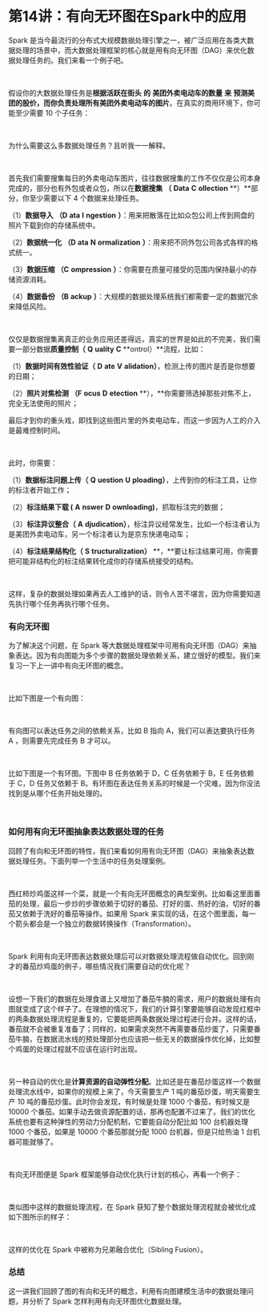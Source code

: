 # 第14讲：有向无环图在Spark中的应用

Spark 是当今最流行的分布式大规模数据处理引擎之一，被广泛应用在各类大数据处理的场景中，而大数据处理框架的核心就是用有向无环图（DAG）来优化数据处理任务的。我们来看一个例子吧。  

<br />

假设你的大数据处理任务是**根据活跃在街头** **的** **美团外卖电动车的数量** **来** **预测美团的股价，而你负责处理所有美团外卖电动车的图片**。在真实的商用环境下，你可能至少需要 10 个子任务：

<br />


<Image alt="" src="https://s0.lgstatic.com/i/image3/M01/67/48/CgpOIF5Kf76ADH-mAAGG1ysgQsw460.png"/> 


<br />

为什么需要这么多数据处理任务？且听我一一解释。

<br />

首先我们需要搜集每日的外卖电动车图片，往往数据搜集的工作不仅仅是公司本身完成的，部分也有外包或者众包，所以在**数据搜集** **（** **Data** **C** **ollection** **）**部分，你至少需要以下 4 个数据来处理任务。

（1）**数据导入** **（D** **ata** **I** **ngestion** **）**：用来把散落在比如众包公司上传到网盘的照片下载到你的存储系统中。

（2）**数据统一化** **（D** **ata** **N** **ormalization** **）**：用来把不同外包公司各式各样的格式统一。

（3）**数据压缩** **（C** **ompression** **）**：你需要在质量可接受的范围内保持最小的存储资源消耗。

（4）**数据备份** **（B** **ackup** **）**：大规模的数据处理系统我们都需要一定的数据冗余来降低风险。

<br />

仅仅是数据搜集离真正的业务应用还差得远，真实的世界是如此的不完美，我们需要一部分数据**质量控制（** **Q** **uality** **C** **ontrol）**流程，比如：

（1）**数据时间有效性验证（** **D** **ate** **V** **alidation）**，检测上传的图片是否是你想要的日期；

（2）**照片对焦检测** **（F** **ocus** **D** **etection** **），**你需要筛选掉那些对焦不上，完全无法使用的照片；

最后才到你的重头戏，即找到这些图片里的外卖电动车，而这一步因为人工的介入是最难控制时间。

<br />

此时，你需要：

（1）**数据标注问题上传（** **Q** **uestion** **U** **ploading）**，上传到你的标注工具，让你的标注者开始工作；

（2）**标注结果下载 (** **A** **nswer** **D** **ownloading)**，抓取标注完的数据；

（3）**标注异议整合（** **A** **djudication）**，标注异议经常发生，比如一个标注者认为是美团外卖电动车，另一个标注者认为是京东快递电动车；

（4）**标注结果结构化（** **S** **tructuralization）** **，**要让标注结果可用，你需要把可能非结构化的标注结果转化成你的存储系统接受的结构。

<br />

这样，复杂的数据处理如果再去人工维护的话，则令人苦不堪言，因为你需要知道先执行哪个任务再执行哪个任务。

### 有向无环图

为了解决这个问题，在 Spark 等大数据处理框架中可用有向无环图（DAG）来抽象表达。因为有向图能为多个步骤的数据处理依赖关系，建立很好的模型。我们来复习一下上一讲中有向无环图的概念。

<br />

比如下图是一个有向图：

<br />


<Image alt="" src="https://s0.lgstatic.com/i/image3/M01/67/48/Cgq2xl5Kf86ATZDwAAFCTY8YcVM440.png"/> 


<br />

有向图可以表达任务之间的依赖关系，比如 B 指向 A，我们可以表达要执行任务 A ，则需要先完成任务 B 才可以。

<br />

比如下图是一个有环图。下图中 B 任务依赖于 D，C 任务依赖于 B，E 任务依赖于 C，D 任务又依赖于 B。有环图在表达任务关系的时候是一个灾难，因为你没法找到是从哪个任务开始处理的。

<br />


<Image alt="" src="https://s0.lgstatic.com/i/image3/M01/67/48/Cgq2xl5Kf96Aeow8AAFionQCUds750.png"/> 


<br />

### 如何用有向无环图抽象表达数据处理的任务

回顾了有向和无环图的特性，我们来看如何用有向无环图（DAG）来抽象表达数据处理任务。下面列举一个生活中的任务处理案例。

<br />


<Image alt="" src="https://s0.lgstatic.com/i/image3/M01/67/48/Cgq2xl5Kf-qAPhaNAAEE-QVcz9o130.png"/> 


<br />

西红柿炒鸡蛋这样一个菜，就是一个有向无环图概念的典型案例。比如看这里面番茄的处理，最后一步炒的步骤依赖于切好的番茄、打好的蛋、热好的油，切好的番茄又依赖于洗好的番茄等操作。如果用 Spark 来实现的话，在这个图里面，每一个箭头都会是一个独立的数据转换操作（Transformation）。

<br />

Spark 利用有向无环图表达数据处理后可以对数据处理流程做自动优化。回到刚才的番茄炒鸡蛋的例子，哪些情况我们需要自动的优化呢？

<br />


<Image alt="" src="https://s0.lgstatic.com/i/image3/M01/67/48/CgpOIF5Kf_WAX6A8AAGWyBFHoJQ259.png"/> 


<br />

设想一下我们的数据在处理食谱上又增加了番茄牛腩的需求，用户的数据处理有向图就变成了这个样子了。在理想的情况下，我们的计算引擎要能够自动发现红框中的两条数据处理流程是重复的，它要能把两条数据处理过程进行合并。这样的话，番茄就不会被重复准备了；同样的，如果需求突然不再需要番茄炒蛋了，只需要番茄牛腩，在数据流水线的预处理部分也应该把一些无关的数据操作优化掉，比如整个鸡蛋的处理过程就不应该在运行时出现。

<br />

另一种自动的优化是**计算资源的自动弹性分配**。比如还是在番茄炒蛋这样一个数据处理流水线中，如果你的规模上来了，今天需要生产 1 吨的番茄炒蛋，明天需要生产 10 吨的番茄炒蛋。此时你会发现，有时候是处理 1000 个番茄，有时候又是 10000 个番茄。如果手动去做资源配置的话，那再也配置不过来了。我们的优化系统也要有这种弹性的劳动力分配机制，它要能自动分配比如 100 台机器处理 1000 个番茄，如果是 10000 个番茄那就分配 1000 台机器，但是只给热油 1 台机器可能就够了。

<br />

有向无环图便是 Spark 框架能够自动优化执行计划的核心，再看一个例子：

<br />


<Image alt="" src="https://s0.lgstatic.com/i/image3/M01/67/48/CgpOIF5KgAGAO2QhAAD4ZhKzvVY121.png"/> 


<br />

类似图中这样的数据处理流程，在 Spark 获知了整个数据处理流程就会被优化成如下图所示的样子：

<br />


<Image alt="" src="https://s0.lgstatic.com/i/image3/M01/67/48/Cgq2xl5KgBCAIE7tAACQZJ01mgQ161.png"/> 


<br />

这样的优化在 Spark 中被称为兄弟融合优化（Sibling Fusion）。

### **总结**

这一讲我们回顾了图的有向和无环的概念，利用有向图建模生活中的数据处理问题，并分析了 Spark 怎样利用有向无环图优化数据处理。

